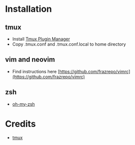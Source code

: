 # Installation
## tmux
* Install [Tmux Plugin Manager](https://github.com/tmux-plugins/tpm)
* Copy .tmux.conf and .tmux.conf.local to home directory
## vim and neovim
* Find instructions here [https://github.com/frazrepo/vimrc](https://github.com/frazrepo/vimrc)
## zsh
* [oh-my-zsh](https://github.com/robbyrussell/oh-my-zsh/)

# Credits
* [tmux](https://github.com/gpakosz/.tmux)
